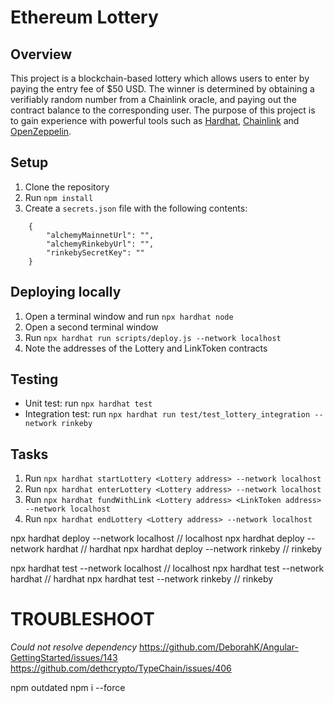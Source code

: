 # Ethereum Lottery

## Overview

This project is a blockchain-based lottery which allows users to enter by paying the entry fee of $50 USD. The winner is determined by obtaining a verifiably random number from a Chainlink oracle, and paying out the contract balance to the corresponding user. The purpose of this project is to gain experience with powerful tools such as [Hardhat](https://hardhat.org/), [Chainlink](https://chain.link/) and [OpenZeppelin](https://openzeppelin.com/).

## Setup

1. Clone the repository
2. Run `npm install`
3. Create a `secrets.json` file with the following contents:

```
    {
        "alchemyMainnetUrl": "",
        "alchemyRinkebyUrl": "",
        "rinkebySecretKey": ""
    }
```

## Deploying locally

1. Open a terminal window and run `npx hardhat node`
2. Open a second terminal window
3. Run `npx hardhat run scripts/deploy.js --network localhost`
4. Note the addresses of the Lottery and LinkToken contracts

## Testing

- Unit test: run `npx hardhat test`
- Integration test: run `npx hardhat run test/test_lottery_integration --network rinkeby`

## Tasks

1. Run `npx hardhat startLottery <Lottery address> --network localhost`
2. Run `npx hardhat enterLottery <Lottery address> --network localhost`
3. Run `npx hardhat fundWithLink <Lottery address> <LinkToken address> --network localhost`
4. Run `npx hardhat endLottery <Lottery address> --network localhost`

npx hardhat deploy --network localhost // localhost
npx hardhat deploy --network hardhat // hardhat
npx hardhat deploy --network rinkeby // rinkeby

npx hardhat test --network localhost // localhost
npx hardhat test --network hardhat // hardhat
npx hardhat test --network rinkeby // rinkeby

# TROUBLESHOOT

_Could not resolve dependency_
https://github.com/DeborahK/Angular-GettingStarted/issues/143
https://github.com/dethcrypto/TypeChain/issues/406

npm outdated
npm i --force

